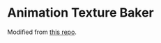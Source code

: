 # Animation Texture Baker

Modified from [this repo](https://github.com/sugi-cho/Animation-Texture-Baker).